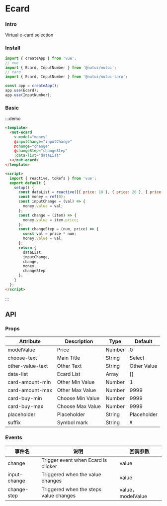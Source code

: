 # Ecard

### Intro

Virtual e-card selection

### Install

```javascript
import { createApp } from 'vue';
// vue
import { Ecard, InputNumber } from '@nutui/nutui';
// taro
import { Ecard, InputNumber } from '@nutui/nutui-taro';

const app = createApp();
app.use(Ecard);
app.use(InputNumber);
```

### Basic

:::demo

```html
<template>
  <nut-ecard
    v-model="money"
    @inputChange="inputChange"
    @change="change"
    @changeStep="changeStep"
    :data-list="dataList"
  ></nut-ecard>
</template>

<script>
  import { reactive, toRefs } from 'vue';
  export default {
    setup() {
      const dataList = reactive([{ price: 10 }, { price: 20 }, { price: 30 }, { price: 40 }]);
      const money = ref(0);
      const inputChange = (val) => {
        money.value = val;
      };
      const change = (item) => {
        money.value = item.price;
      };
      const changeStep = (num, price) => {
        const val = price * num;
        money.value = val;
      };
      return {
        dataList,
        inputChange,
        change,
        money,
        changeStep
      };
    }
  };
</script>
```

:::

## API

### Props

| Attribute        | Description      | Type   | Default     |
| ---------------- | ---------------- | ------ | ----------- |
| modelValue       | Price            | Number | 0           |
| choose-text      | Main Title       | String | Select      |
| other-value-text | Other Text       | String | Other Value |
| data-list        | Ecard List       | Array  | []          |
| card-amount-min  | Other Min Value  | Number | 1           |
| card-amount-max  | Other Max Value  | Number | 9999        |
| card-buy-min     | Choose Min Value | Number | 9999        |
| card-buy-max     | Choose Max Value | Number | 9999        |
| placeholder      | Placeholder      | String | Placeholder |
| suffix           | Symbol mark      | String | ¥           |

### Events

| 事件名       | 说明                                   | 回调参数          |
| ------------ | -------------------------------------- | ----------------- |
| change       | Trigger event when Ecard is clicker    | value             |
| input-change | Triggered when the value changes       | value             |
| change-step  | Triggered when the steps value changes | value，modelValue |
